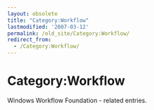 ```yaml
---
layout: obsolete
title: "Category:Workflow"
lastmodified: '2007-03-12'
permalink: /old_site/Category:Workflow/
redirect_from:
  - /Category:Workflow/
---
```


Category:Workflow
=================

Windows Workflow Foundation - related entries.

